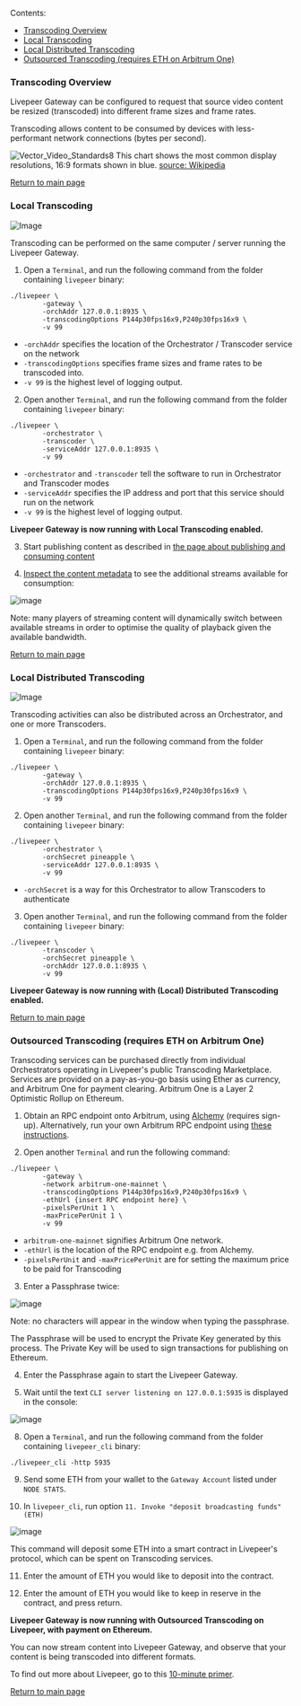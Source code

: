 Contents:

- [Transcoding Overview](#transcoding-overview)
- [Local Transcoding](#local-transcoding)
- [Local Distributed Transcoding](#local-distributed-transcoding)
- [Outsourced Transcoding (requires ETH on Arbitrum One)](#outsourced-transcoding-requires-eth-on-arbitrum-one)

### Transcoding Overview

Livepeer Gateway can be configured to request that source video content be resized (transcoded) into different frame sizes and frame rates.

Transcoding allows content to be consumed by devices with less-performant network connections (bytes per second).

![Vector_Video_Standards8](https://user-images.githubusercontent.com/2212651/115254515-0b5a0480-a14b-11eb-97de-5b9b8f2fa3e0.png)
This chart shows the most common display resolutions, 16:9 formats shown in blue. [source: Wikipedia](https://en.wikipedia.org/wiki/1080p#/media/File:Vector_Video_Standards8.svg)

[Return to main page](./README.md#next-steps)

### Local Transcoding

![Image](https://github.com/user-attachments/assets/15c80ff8-7057-469b-84a1-774313f75bb2)

Transcoding can be performed on the same computer / server running the Livepeer Gateway.

1. Open a `Terminal`, and run the following command from the folder containing `livepeer` binary:
```
./livepeer \
        -gateway \
        -orchAddr 127.0.0.1:8935 \
        -transcodingOptions P144p30fps16x9,P240p30fps16x9 \
        -v 99
```
  - `-orchAddr` specifies the location of the Orchestrator / Transcoder service on the network
  - `-transcodingOptions` specifies frame sizes and frame rates to be transcoded into.
  - `-v 99` is the highest level of logging output.

2. Open another `Terminal`, and run the following command from the folder containing `livepeer` binary:
```
./livepeer \
        -orchestrator \
        -transcoder \
        -serviceAddr 127.0.0.1:8935 \
        -v 99
```
  - `-orchestrator` and `-transcoder` tell the software to run in Orchestrator and Transcoder modes
  - `-serviceAddr` specifies the IP address and port that this service should run on the network
  - `-v 99` is the highest level of logging output.

**Livepeer Gateway is now running with Local Transcoding enabled.**

3. Start publishing content as described in [the page about publishing and consuming content](./publish-and-consume-content.md)

4. [Inspect the content metadata](publish-and-consume-content.md#inspect-content-metadata) to see the additional streams available for consumption:

![image](https://github.com/videoDAC/livepeer-broadcaster/assets/2212651/4fadc4ce-0c79-46a6-809c-df67b8c8febc)

Note: many players of streaming content will dynamically switch between available streams in order to optimise the quality of playback given the available bandwidth.

[Return to main page](./README.md#next-steps)

### Local Distributed Transcoding

![Image](https://github.com/user-attachments/assets/852520eb-40eb-456e-8171-dc456a5a7905)

Transcoding activities can also be distributed across an Orchestrator, and one or more Transcoders.

1. Open a `Terminal`, and run the following command from the folder containing `livepeer` binary:
```
./livepeer \
        -gateway \
        -orchAddr 127.0.0.1:8935 \
        -transcodingOptions P144p30fps16x9,P240p30fps16x9 \
        -v 99
```

2. Open another `Terminal`, and run the following command from the folder containing `livepeer` binary:
```
./livepeer \
        -orchestrator \
        -orchSecret pineapple \
        -serviceAddr 127.0.0.1:8935 \
        -v 99
```
  - `-orchSecret` is a way for this Orchestrator to allow Transcoders to authenticate

3. Open another `Terminal`, and run the following command from the folder containing `livepeer` binary:
```
./livepeer \
        -transcoder \
        -orchSecret pineapple \
        -orchAddr 127.0.0.1:8935 \
        -v 99
```

**Livepeer Gateway is now running with (Local) Distributed Transcoding enabled.**

[Return to main page](./README.md#next-steps)

### Outsourced Transcoding (requires ETH on Arbitrum One)

Transcoding services can be purchased directly from individual Orchestrators operating in Livepeer's public Transcoding Marketplace. Services are provided on a pay-as-you-go basis using Ether as currency, and Arbitrum One for payment clearing. Arbitrum One is a Layer 2 Optimistic Rollup on Ethereum.

1. Obtain an RPC endpoint onto Arbitrum, using [Alchemy](https://www.alchemy.com/) (requires sign-up). Alternatively, run your own Arbitrum RPC endpoint using [these instructions](https://docs.arbitrum.io/run-arbitrum-node/quickstart).

2. Open another `Terminal` and run the following command:
```
./livepeer \
        -gateway \
        -network arbitrum-one-mainnet \
        -transcodingOptions P144p30fps16x9,P240p30fps16x9 \
        -ethUrl {insert RPC endpoint here} \
        -pixelsPerUnit 1 \
        -maxPricePerUnit 1 \
        -v 99
```
  - `arbitrum-one-mainnet` signifies Arbitrum One network.
  - `-ethUrl` is the location of the RPC endpoint e.g. from Alchemy.
  - `-pixelsPerUnit` and `-maxPricePerUnit` are for setting the maximum price to be paid for Transcoding

3. Enter a Passphrase twice:

![image](https://github.com/videoDAC/livepeer-broadcaster/assets/2212651/bd9c4d14-0558-4fbc-b21a-f6f878c08a1e)

Note: no characters will appear in the window when typing the passphrase.

The Passphrase will be used to encrypt the Private Key generated by this process. The Private Key will be used to sign transactions for publishing on Ethereum.

4. Enter the Passphrase again to start the Livepeer Gateway.

5. Wait until the text `CLI server listening on 127.0.0.1:5935` is displayed in the console:

![image](https://github.com/videoDAC/livepeer-broadcaster/assets/2212651/14818484-b996-46ae-bdd6-d603aa0e5540)

8. Open a `Terminal`, and run the following command from the folder containing `livepeer_cli` binary:
```
./livepeer_cli -http 5935
```

9. Send some ETH from your wallet to the `Gateway Account` listed under `NODE STATS`.

10. In `livepeer_cli`, run option `11. Invoke "deposit broadcasting funds" (ETH)`

![image](https://github.com/videoDAC/livepeer-broadcaster/assets/2212651/e9d9fd59-fc1f-4e9c-a645-5e81fc734abc)

This command will deposit some ETH into a smart contract in Livepeer's protocol, which can be spent on Transcoding services.

11. Enter the amount of ETH you would like to deposit into the contract.

12. Enter the amount of ETH you would like to keep in reserve in the contract, and press return.

**Livepeer Gateway is now running with Outsourced Transcoding on Livepeer, with payment on Ethereum.**

You can now stream content into Livepeer Gateway, and observe that your content is being transcoded into different formats.

To find out more about Livepeer, go to this [10-minute primer](https://livepeer.org/primer/).

[Return to main page](./README.md#next-steps)
